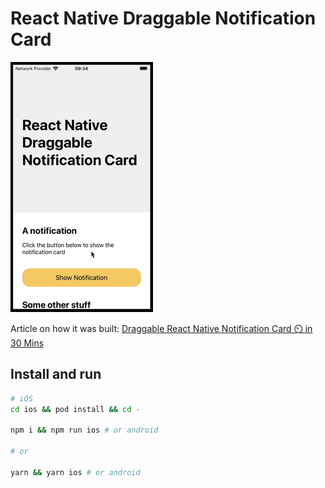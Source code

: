 # React Native Draggable Notification Card

![hero.gif](./hero.gif)

Article on how it was built: [Draggable React Native Notification Card ⏲️ in 30 Mins](https://medium.com/p/dc81c7d9e2e7)

## Install and run

```bash
# iOS
cd ios && pod install && cd -

npm i && npm run ios # or android

# or

yarn && yarn ios # or android
```
